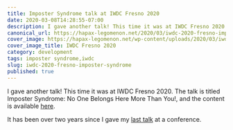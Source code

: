 ```yaml
---
title: Imposter Syndrome talk at IWDC Fresno 2020
date: 2020-03-08T14:28:55-07:00
description: I gave another talk! This time it was at IWDC Fresno 2020. The talk is titled Imposter Syndrome - No One Belongs Here More Than You!
canonical_url: https://hapax-legomenon.net/2020/03/iwdc-2020-fresno-imposter-syndrome/?utm_source=rss&utm_medium=rss&utm_campaign=iwdc-2020-fresno-imposter-syndrome
cover_image: https://hapax-legomenon.net/wp-content/uploads/2020/03/iwdc_fresno_2020-1024x791.png
cover_image_title: IWDC Fresno 2020
category: development
tags: imposter syndrome,iwdc
slug: iwdc-2020-fresno-imposter-syndrome
published: true
---
```


I gave another talk! This time it was at IWDC Fresno 2020. The talk is titled Imposter Syndrome: No One Belongs Here More Than You!, and the content is available [here](https://github.com/Karvel/iwdc-2020-imposter-syndrome-talk).

It has been over two years since I gave my [last talk](https://hapax-legomenon.net/2018/10/valley-devfest-observables-talk/) at a conference.
